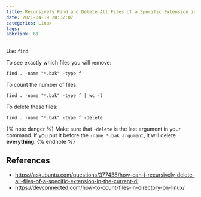 ```yaml
---
title: Recursively Find and Delete All Files of a Specific Extension in the Current Directory
date: 2021-04-19 20:37:07
categories: Linux
tags:
abbrlink: 61
---
```

Use `find`.

To see exactly which files you will remove:

```
find . -name "*.bak" -type f
```

To count the number of files:

```
find . -name "*.bak" -type f | wc -l
```

To delete these files:

```
find . -name "*.bak" -type f -delete
```

{% note danger %}
Make sure that `-delete` is the last argument in your command. If you put it before the `-name *.bak argument`, it will delete **everything**.
{% endnote %}

## References

- https://askubuntu.com/questions/377438/how-can-i-recursively-delete-all-files-of-a-specific-extension-in-the-current-di
- https://devconnected.com/how-to-count-files-in-directory-on-linux/
